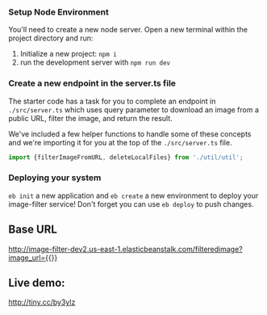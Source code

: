 ### Setup Node Environment

You'll need to create a new node server. Open a new terminal within the project directory and run:

1. Initialize a new project: `npm i`
2. run the development server with `npm run dev`

### Create a new endpoint in the server.ts file

The starter code has a task for you to complete an endpoint in `./src/server.ts` which uses query parameter to download an image from a public URL, filter the image, and return the result.

We've included a few helper functions to handle some of these concepts and we're importing it for you at the top of the `./src/server.ts`  file.

```typescript
import {filterImageFromURL, deleteLocalFiles} from './util/util';
```

### Deploying your system

`eb init` a new application and `eb create` a new environment to deploy your image-filter service! Don't forget you can use `eb deploy` to push changes.

## Base URL

http://image-filter-dev2.us-east-1.elasticbeanstalk.com/filteredimage?image_url={{}}

## Live demo:

http://tiny.cc/by3ylz
